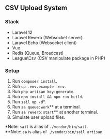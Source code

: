 ## CSV Upload System

### Stack
- Laravel 12
- Laravel Reverb (Websocket server)
- Laravel Echo (Websocket client)
- Vue
- Redis (Queue, Broadcast)
- League\Csv (CSV manipulate package in PHP)


### Setup
1. Run `composer install`.
2. Run `cp .env.example .env`.
3. Run `php artisan key:generate`.
4. Run `npm install && npm run build`.
3. Run `sail up -d`*.
4. Run `sa queue:work`** at a terminal.
5. Run `sa reverb:start`** at another terminal.
6. Simulate user upload files.

*Note: `sail` is alias of `./vendor/bin/sail`. <br>
**Note: `sa` is alias of `./vendor/bin/sail artisan`.
